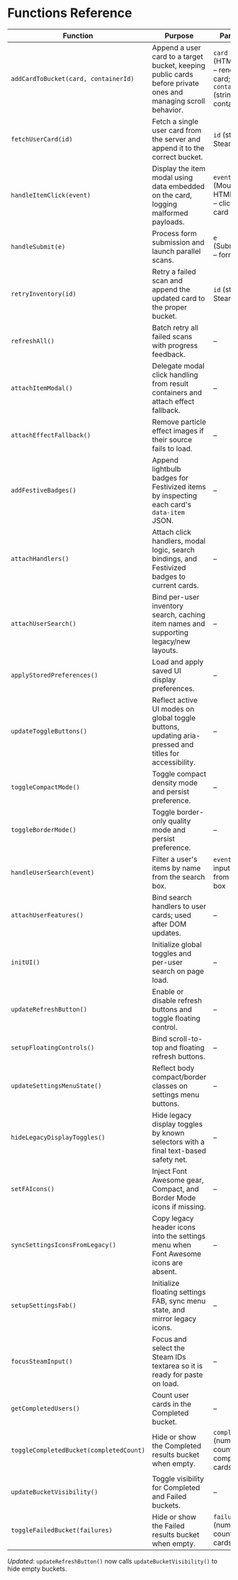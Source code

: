 # Functions Reference

| Function                                | Purpose                                                                                                       | Parameters                                                                         | Returns         | Used In                               |
| --------------------------------------- | ------------------------------------------------------------------------------------------------------------- | ---------------------------------------------------------------------------------- | --------------- | ------------------------------------- |
| `addCardToBucket(card, containerId)`    | Append a user card to a target bucket, keeping public cards before private ones and managing scroll behavior. | `card` (HTMLElement) – rendered card; `containerId` (string) – target container ID | `void`          | `static/submit.js`, `static/retry.js` |
| `fetchUserCard(id)`                     | Fetch a single user card from the server and append it to the correct bucket.                                 | `id` (string) – Steam identifier                                                   | `Promise<void>` | `static/submit.js`                    |
| `handleItemClick(event)`                | Display the item modal using data embedded on the card, logging malformed payloads.                           | `event` (MouseEvent \| HTMLElement) – click event or card element                  | `void`          | `static/retry.js`                     |
| `handleSubmit(e)`                       | Process form submission and launch parallel scans.                                                            | `e` (SubmitEvent) – form event                                                     | `void`          | `static/submit.js`                    |
| `retryInventory(id)`                    | Retry a failed scan and append the updated card to the proper bucket.                                         | `id` (string) – Steam identifier                                                   | `Promise<void>` | `static/retry.js`                     |
| `refreshAll()`                          | Batch retry all failed scans with progress feedback.                                                          | –                                                                                  | `Promise<void>` | `static/retry.js`                     |
| `attachItemModal()`                     | Delegate modal click handling from result containers and attach effect fallback.                              | –                                                                                  | `void`          | `static/retry.js`                     |
| `attachEffectFallback()`                | Remove particle effect images if their source fails to load.                                                  | –                                                                                  | `void`          | `static/retry.js`                     |
| `addFestiveBadges()`                    | Append lightbulb badges for Festivized items by inspecting each card's `data-item` JSON.                      | –                                                                                  | `void`          | `static/retry.js`                     |
| `attachHandlers()`                      | Attach click handlers, modal logic, search bindings, and Festivized badges to current cards.                  | –                                                                                  | `void`          | `static/retry.js`                     |
| `attachUserSearch()`                    | Bind per-user inventory search, caching item names and supporting legacy/new layouts.                         | –                                                                                  | `void`          | `static/retry.js`                     |
| `applyStoredPreferences()`              | Load and apply saved UI display preferences.                                                                  | –                                                                                  | `void`          | `static/ui.js`                        |
| `updateToggleButtons()`                 | Reflect active UI modes on global toggle buttons, updating aria-pressed and titles for accessibility.         | –                                                                                  | `void`          | `static/ui.js`                        |
| `toggleCompactMode()`                   | Toggle compact density mode and persist preference.                                                           | –                                                                                  | `void`          | `static/ui.js`                        |
| `toggleBorderMode()`                    | Toggle border-only quality mode and persist preference.                                                       | –                                                                                  | `void`          | `static/ui.js`                        |
| `handleUserSearch(event)`               | Filter a user's items by name from the search box.                                                            | `event` (Event) – input event from search box                                      | `void`          | `static/ui.js`                        |
| `attachUserFeatures()`                  | Bind search handlers to user cards; used after DOM updates.                                                   | –                                                                                  | `void`          | `static/ui.js`                        |
| `initUI()`                              | Initialize global toggles and per-user search on page load.                                                   | –                                                                                  | `void`          | `static/ui.js`                        |
| `updateRefreshButton()`                 | Enable or disable refresh buttons and toggle floating control.                                                | –                                                                                  | `void`          | `static/retry.js`                     |
| `setupFloatingControls()`               | Bind scroll-to-top and floating refresh buttons.                                                              | –                                                                                  | `void`          | `static/retry.js`                     |
| `updateSettingsMenuState()`             | Reflect body compact/border classes on settings menu buttons.                                                 | –                                                                                  | `void`          | `static/ui.js`                        |
| `hideLegacyDisplayToggles()`            | Hide legacy display toggles by known selectors with a final text-based safety net.                            | –                                                                                  | `void`          | `static/ui.js`                        |
| `setFAIcons()`                          | Inject Font Awesome gear, Compact, and Border Mode icons if missing.                                          | –                                                                                  | `void`          | `static/ui.js`                        |
| `syncSettingsIconsFromLegacy()`         | Copy legacy header icons into the settings menu when Font Awesome icons are absent.                           | –                                                                                  | `void`          | `static/ui.js`                        |
| `setupSettingsFab()`                    | Initialize floating settings FAB, sync menu state, and mirror legacy icons.                                   | –                                                                                  | `void`          | `static/ui.js`                        |
| `focusSteamInput()`                     | Focus and select the Steam IDs textarea so it is ready for paste on load.                                     | –                                                                                  | `void`          | `static/retry.js`                     |
| `getCompletedUsers()`                   | Count user cards in the Completed bucket.                                                                     | –                                                                                  | `number`        | `static/retry.js`                     |
| `toggleCompletedBucket(completedCount)` | Hide or show the Completed results bucket when empty.                                                         | `completedCount` (number) – count of completed cards                               | `void`          | `static/retry.js`                     |
| `updateBucketVisibility()`              | Toggle visibility for Completed and Failed buckets.                                                           | –                                                                                  | `void`          | `static/retry.js`                     |
| `toggleFailedBucket(failures)`          | Hide or show the Failed results bucket when empty.                                                            | `failures` (number) – count of failed cards                                        | `void`          | `static/retry.js`                     |

_Updated_: `updateRefreshButton()` now calls `updateBucketVisibility()` to hide empty buckets.
